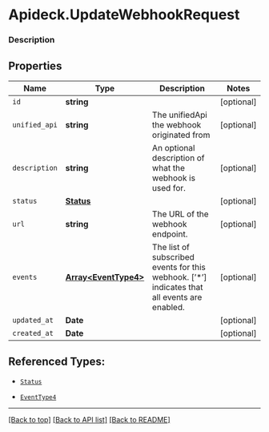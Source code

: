 # Apideck.UpdateWebhookRequest

### Description

## Properties
Name | Type | Description | Notes
------------ | ------------- | ------------- | -------------
`id` | **string** |  | [optional] 
`unified_api` | **string** | The unifiedApi the webhook originated from | [optional] 
`description` | **string** | An optional description of what the webhook is used for. | [optional] 
`status` | [**Status**](Status.md) |  | [optional] 
`url` | **string** | The URL of the webhook endpoint. | [optional] 
`events` | [**Array&lt;EventType4&gt;**](EventType4.md) | The list of subscribed events for this webhook. [’*’] indicates that all events are enabled. | [optional] 
`updated_at` | **Date** |  | [optional] 
`created_at` | **Date** |  | [optional] 





## Referenced Types:



* [`Status`](Status.md)

* [`EventType4`](EventType4.md)



---

[[Back to top]](#) [[Back to API list]](../../../../README.md#documentation-for-api-endpoints) [[Back to README]](../../../../README.md)


